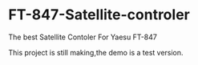 # FT-847-Satellite-controler
The best Satellite Contoler For Yaesu FT-847

This project is still making,the demo is a test version.
